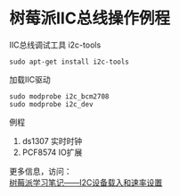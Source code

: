 # 树莓派IIC总线操作例程

IIC总线调试工具 i2c-tools
```
sudo apt-get install i2c-tools
```

加载IIC驱动
```
sudo modprobe i2c_bcm2708
sudo modprobe i2c_dev
```

例程

1. ds1307 实时时钟
1. PCF8574 IO扩展

更多信息，访问：  
[树莓派学习笔记——I2C设备载入和速率设置](http://blog.csdn.net/xukai871105/article/details/18234075)
